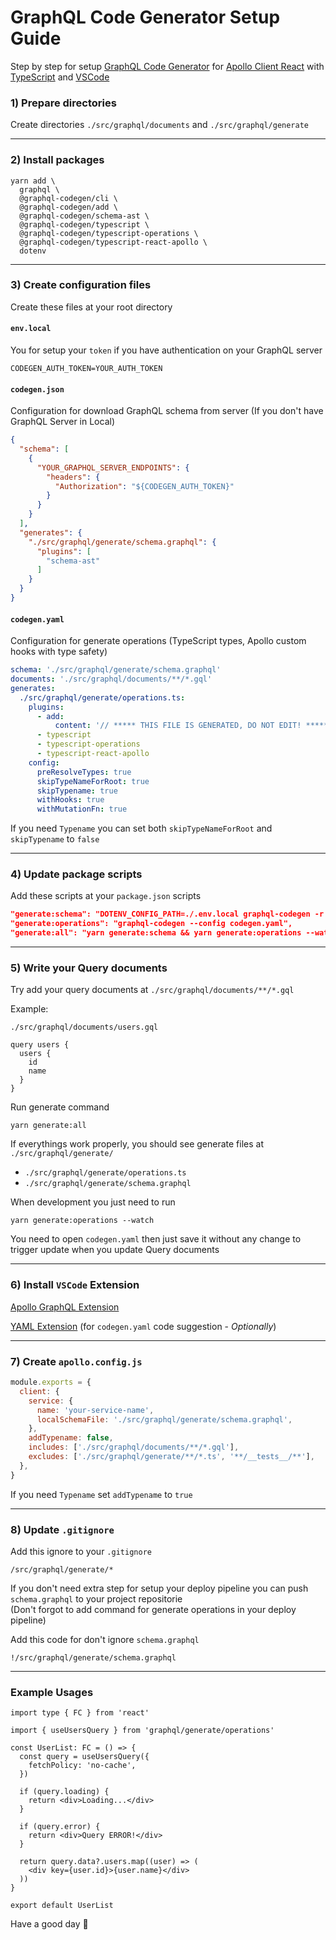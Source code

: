 # GraphQL Code Generator Setup Guide

Step by step for setup [GraphQL Code Generator](https://www.graphql-code-generator.com/) for [Apollo Client React](https://www.apollographql.com/docs/react/) with [TypeScript](https://www.typescriptlang.org/) and [VSCode](https://code.visualstudio.com/)

### 1) Prepare directories

Create directories `./src/graphql/documents` and `./src/graphql/generate`

---

### 2) Install packages

```
yarn add \
  graphql \
  @graphql-codegen/cli \
  @graphql-codegen/add \
  @graphql-codegen/schema-ast \
  @graphql-codegen/typescript \
  @graphql-codegen/typescript-operations \
  @graphql-codegen/typescript-react-apollo \
  dotenv
```

---

### 3) Create configuration files

Create these files at your root directory

#### `env.local`

You for setup your `token` if you have authentication on your GraphQL server

```
CODEGEN_AUTH_TOKEN=YOUR_AUTH_TOKEN
```

#### `codegen.json`

Configuration for download GraphQL schema from server (If you don't have GraphQL Server in Local)

```json
{
  "schema": [
    {
      "YOUR_GRAPHQL_SERVER_ENDPOINTS": {
        "headers": {
          "Authorization": "${CODEGEN_AUTH_TOKEN}"
        }
      }
    }
  ],
  "generates": {
    "./src/graphql/generate/schema.graphql": {
      "plugins": [
        "schema-ast"
      ]
    }
  }
}
```

#### `codegen.yaml`

Configuration for generate operations (TypeScript types, Apollo custom hooks with type safety)

```yaml
schema: './src/graphql/generate/schema.graphql'
documents: './src/graphql/documents/**/*.gql'
generates:
  ./src/graphql/generate/operations.ts:
    plugins:
      - add:
          content: '// ***** THIS FILE IS GENERATED, DO NOT EDIT! *****'
      - typescript
      - typescript-operations
      - typescript-react-apollo
    config:
      preResolveTypes: true
      skipTypeNameForRoot: true
      skipTypename: true
      withHooks: true
      withMutationFn: true

```

If you need `Typename` you can set both `skipTypeNameForRoot` and `skipTypename` to `false`

---

### 4) Update package scripts

Add these scripts at your `package.json` scripts

```json
"generate:schema": "DOTENV_CONFIG_PATH=./.env.local graphql-codegen -r dotenv/config --config codegen.json",
"generate:operations": "graphql-codegen --config codegen.yaml",
"generate:all": "yarn generate:schema && yarn generate:operations --watch=false"
```

---

### 5) Write your Query documents

Try add your query documents at `./src/graphql/documents/**/*.gql`

Example:

`./src/graphql/documents/users.gql`

```
query users {
  users {
    id
    name
  }
}
```

Run generate command

```
yarn generate:all
```

If everythings work properly, you should see generate files at `./src/graphql/generate/`

- `./src/graphql/generate/operations.ts`
- `./src/graphql/generate/schema.graphql`

When development you just need to run

```
yarn generate:operations --watch
```

You need to open `codegen.yaml` then just save it without any change to trigger update when you update Query documents

---

### 6) Install `VSCode` Extension

[Apollo GraphQL Extension](https://marketplace.visualstudio.com/items?itemName=apollographql.vscode-apollo)

[YAML Extension](https://marketplace.visualstudio.com/items?itemName=redhat.vscode-yaml) (for `codegen.yaml` code suggestion - *Optionally*)

---

### 7) Create `apollo.config.js`

```js
module.exports = {
  client: {
    service: {
      name: 'your-service-name',
      localSchemaFile: './src/graphql/generate/schema.graphql',
    },
    addTypename: false,
    includes: ['./src/graphql/documents/**/*.gql'],
    excludes: ['./src/graphql/generate/**/*.ts', '**/__tests__/**'],
  },
}
```

If you need `Typename` set `addTypename` to `true`

---

### 8) Update `.gitignore`

Add this ignore to your `.gitignore`

```
/src/graphql/generate/*
```

If you don't need extra step for setup your deploy pipeline you can push `schema.graphql` to your project repositorie\
(Don't forgot to add command for generate operations in your deploy pipeline)

Add this code for don't ignore `schema.graphql`

```
!/src/graphql/generate/schema.graphql
```

---

### Example Usages

```tsx
import type { FC } from 'react'

import { useUsersQuery } from 'graphql/generate/operations'

const UserList: FC = () => {
  const query = useUsersQuery({
    fetchPolicy: 'no-cache',
  })
  
  if (query.loading) {
    return <div>Loading...</div>
  }
  
  if (query.error) {
    return <div>Query ERROR!</div>
  }

  return query.data?.users.map((user) => (
    <div key={user.id}>{user.name}</div>
  ))
}

export default UserList
```

Have a good day 🚀
